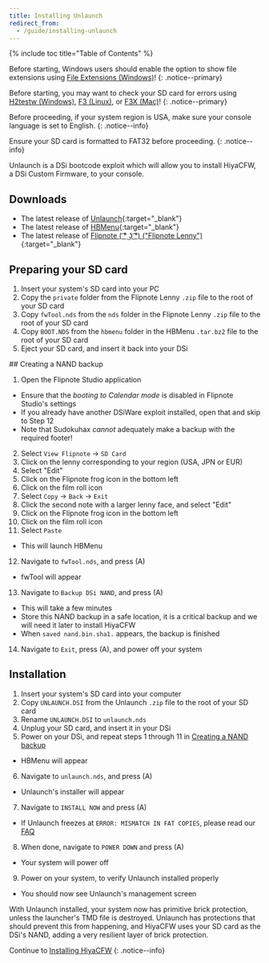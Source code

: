 ```yaml
---
title: Installing Unlaunch
redirect_from:
  - /guide/installing-unlaunch
---
```


{% include toc title="Table of Contents" %}

Before starting, Windows users should enable the option to show file extensions using [File Extensions (Windows)](file-extensions-(windows))!
{: .notice--primary}

Before starting, you may want to check your SD card for errors using [H2testw (Windows)](h2testw-(windows)), [F3 (Linux)](f3-(linux)), or [F3X (Mac)](f3x-(mac))!
{: .notice--primary}

Before proceeding, if your system region is USA, make sure your console language is set to English.
{: .notice--info}

Ensure your SD card is formatted to FAT32 before proceeding.
{: .notice--info}

Unlaunch is a DSi bootcode exploit which will allow you to install HiyaCFW, a DSi Custom Firmware, to your console.
## Downloads
- The latest release of [Unlaunch](https://problemkaputt.de/unlau18.zip){:target="_blank"}
- The latest release of [HBMenu](https://github.com/devkitPro/nds-hb-menu/releases/){:target="_blank"}
- The latest release of [Flipnote ( ͡° ͜ʖ ͡°) ("Flipnote Lenny")](https://davejmurphy.com/͡-͜ʖ-͡/){:target="_blank"}

## Preparing your SD card

1. Insert your system's SD card into your PC
2. Copy the `private` folder from the Flipnote Lenny `.zip` file to the root of your SD card
3. Copy `fwTool.nds` from the `nds` folder in the Flipnote Lenny `.zip` file to the root of your SD card
4. Copy `BOOT.NDS` from the `hbmenu` folder in the HBMenu `.tar.bz2` file to the root of your SD card
5. Eject your SD card, and insert it back into your DSi

<a name="creating-a-nand-backup"/>
## Creating a NAND backup

1. Open the Flipnote Studio application
  - Ensure that the *booting to Calendar mode* is disabled in Flipnote Studio's settings
  - If you already have another DSiWare exploit installed, open that and skip to Step 12
  - Note that Sudokuhax *cannot* adequately make a backup with the required footer!
2. Select `View Flipnote` -> `SD Card`
3. Click on the lenny corresponding to your region (USA, JPN or EUR)
4. Select "Edit"
5. Click on the Flipnote frog icon in the bottom left
6. Click on the film roll icon
7. Select `Copy` -> `Back` -> `Exit`
8. Click the second note with a larger lenny face, and select "Edit"
9. Click on the Flipnote frog icon in the bottom left
10. Click on the film roll icon
11. Select `Paste`
  - This will launch HBMenu
12. Navigate to `fwTool.nds`, and press (A)
  - fwTool will appear
13. Navigate to `Backup DSi NAND`, and press (A)
  - This will take a few minutes
  - Store this NAND backup in a safe location, it is a critical backup and we will need it later to install HiyaCFW
  - When `saved nand.bin.sha1.` appears, the backup is finished
14. Navigate to `Exit`, press (A), and power off your system

## Installation
1. Insert your system's SD card into your computer
2. Copy `UNLAUNCH.DSI` from the Unlaunch `.zip` file to the root of your SD card
3. Rename `UNLAUNCH.DSI` to `unlaunch.nds`
4. Unplug your SD card, and insert it in your DSi
5. Power on your DSi, and repeat steps 1 through 11 in
[Creating a NAND backup](#creating-a-nand-backup)
  - HBMenu will appear
6. Navigate to `unlaunch.nds`, and press (A)
  - Unlaunch's installer will appear
7. Navigate to `INSTALL NOW` and press (A)
  - If Unlaunch freezes at `ERROR: MISMATCH IN FAT COPIES`, please read our [FAQ](/help/faq)
8. When done, navigate to `POWER DOWN` and press (A)
  - Your system will power off
9. Power on your system, to verify Unlaunch installed properly
  - You should now see Unlaunch's management screen

With Unlaunch installed, your system now has primitive brick protection, unless the launcher's TMD file is destroyed. Unlaunch has protections that should prevent this from happening, and HiyaCFW uses your SD card as the DSi's NAND, adding a very resilient layer of brick protection.

Continue to [Installing HiyaCFW](installing-hiyacfw)
{: .notice--info}
